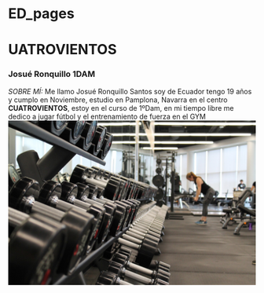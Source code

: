 # ED_pages
# UATROVIENTOS
### Josué Ronquillo 1DAM 
*SOBRE MÍ:*
Me llamo Josué Ronquillo Santos soy de Ecuador tengo 19 años y cumplo en Noviembre, estudio en Pamplona, Navarra en el centro **CUATROVIENTOS**, estoy en el curso de 1ºDam, en mi tiempo libre me dedico a jugar fútbol y el entrenamiento de fuerza en el GYM
![Image text](https://raw.githubusercontent.com/josue1122/ED_pages/main/1366_2000.jpeg)
